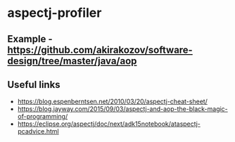 # aspectj-profiler

## Example - https://github.com/akirakozov/software-design/tree/master/java/aop

## Useful links
* https://blog.espenberntsen.net/2010/03/20/aspectj-cheat-sheet/
* https://blog.jayway.com/2015/09/03/aspectj-and-aop-the-black-magic-of-programming/
* https://eclipse.org/aspectj/doc/next/adk15notebook/ataspectj-pcadvice.html
